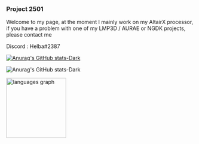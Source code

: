 ### Project 2501

Welcome to my page, at the moment I mainly work on my AltairX processor, if you have a problem with one of my LMP3D / AURAE or NGDK projects, please contact me 

Discord : Helba#2387

[![Anurag's GitHub stats-Dark](https://github-readme-stats.vercel.app/api?username=Kannagi&show_icons=true&theme=dark#gh-dark-mode-only)](https://github.com/Kannagi/github-readme-stats#gh-dark-mode-only)

![Anurag's GitHub stats-Dark](https://github-readme-stats.vercel.app/api/top-langs/?username=Kannagi&layout=compact&theme=dark#gh-dark-mode-only)

<img src="https://github-readme-stats.vercel.app/api/top-langs?username=Kannagi&locale=en&hide_title=true&layout=compact&card_width=320&langs_count=8&theme=dracula&hide_border=false&order=2" height="160" alt="languages graph"  />

<!--
**Kannagi/Kannagi** is a ✨ _special_ ✨ repository because its `README.md` (this file) appears on your GitHub profile.

Here are some ideas to get you started:

- 🔭 I’m currently working on ...
- 🌱 I’m currently learning ...
- 👯 I’m looking to collaborate on ...
- 🤔 I’m looking for help with ...
- 💬 Ask me about ...
- 📫 How to reach me: ...
- 😄 Pronouns: ...
- ⚡ Fun fact: ...
-->
